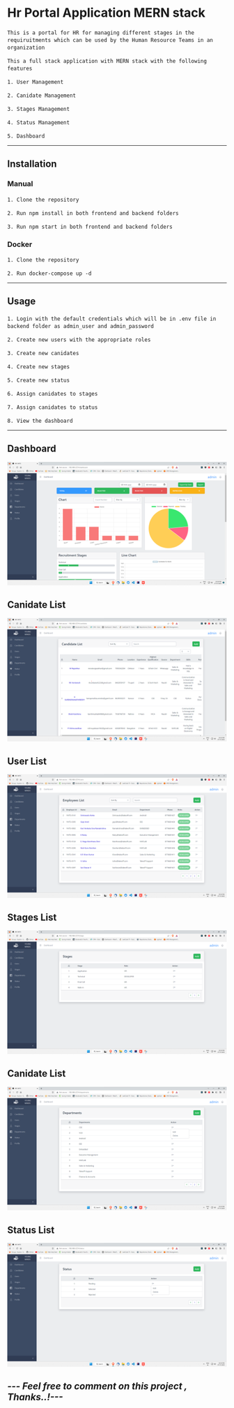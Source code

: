 # Hr Portal Application MERN stack

`This is a portal for HR for managing different stages in the requiruitments which can be used by the Human Resource Teams in an organization`


`This a full stack application with MERN stack with the following features`

`1. User Management`

`2. Canidate Management`  

`3. Stages Management`

`4. Status Management`

`5. Dashboard`

<hr/>

## Installation

### Manual

`1. Clone the repository`

`2. Run npm install in both frontend and backend folders`

`3. Run npm start in both frontend and backend folders`

### Docker

`1. Clone the repository`

`2. Run docker-compose up -d`

<hr/>

## Usage
`1. Login with the default credentials which will be in .env file in backend folder as admin_user and admin_password`

`2. Create new users with the appropriate roles`

`3. Create new canidates`

`4. Create new stages`

`5. Create new status`

`6. Assign canidates to stages`

`7. Assign canidates to status`

`8. View the dashboard`

<hr/>

## Dashboard

<img src="./screenshots/one.png"/>

## Canidate List
<img src="./screenshots/two.png"/>

## User List
<img src="./screenshots/three.png"/>

## Stages List
<img src="./screenshots/four.png"/>

## Canidate List
<img src="./screenshots/five.png"/>

## Status List
<img src="./screenshots/six.png"/>

## *--- Feel free to comment on this project ,  Thanks..!---*